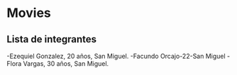 # Movies
## Lista de integrantes
-Ezequiel Gonzalez, 20 años, San Miguel.
-Facundo Orcajo-22-San Miguel
-Flora Vargas, 30 años, San Miguel. 